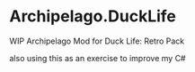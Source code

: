 # Archipelago.DuckLife
 WIP Archipelago Mod for Duck Life: Retro Pack

 also using this as an exercise to improve my C#
